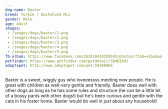 ```yaml
---
dog-name: Baxter
breed: Yorkie / Dachshund Mix
gender: Male
age: Adult
images:
 - /images/dogs/baxter/1.png
 - /images/dogs/baxter/2.png
 - /images/dogs/baxter/3.png
 - /images/dogs/baxter/4.png
 - /images/dogs/baxter/5.png
fb-album: https://www.facebook.com/263518410359592/photos/?tab=album&album_id=1547508061960614
petfinder: https://www.petfinder.com/petdetail/38481841
adoptapet: http://www.adoptapet.com/pet/18380966
---
```

Baxter is a sweet, wiggly guy who loveeessss meeting new people. He is great with children as well-very gentle and friendly. Baxter does well with other dogs as long as he has some rules and structure (he can be a little bit of a bossy pants with other dogs!) but he's been curious and gentle with the cats in his foster home. Baxter would do well in just about any household!

